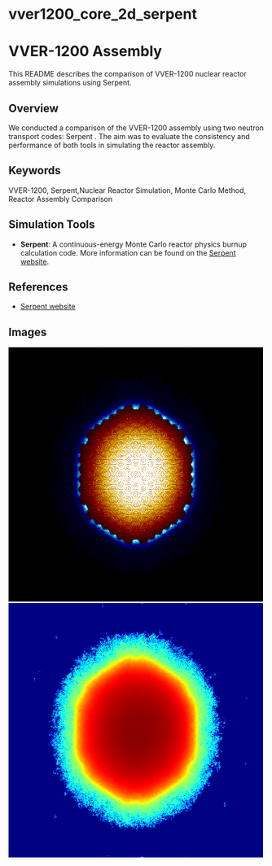 # vver1200_core_2d_serpent
# VVER-1200 Assembly 

This README describes the comparison of VVER-1200 nuclear reactor assembly simulations using Serpent.

## Overview

We conducted a comparison of the VVER-1200 assembly using two neutron transport codes: Serpent . The aim was to evaluate the consistency and performance of both tools in simulating the reactor assembly.
## Keywords

VVER-1200, Serpent,Nuclear Reactor Simulation, Monte Carlo Method, Reactor Assembly Comparison
## Simulation Tools

- **Serpent**: A continuous-energy Monte Carlo reactor physics burnup calculation code. More information can be found on the [Serpent website](http://serpent.vtt.fi/).

## References

- [Serpent website](http://serpent.vtt.fi/)
## Images
![Reactor Geometry](https://github.com/emillon779/vver1200_core_2d_serpent/blob/main/vver_core_2d.png)
![Flux](https://github.com/emillon779/vver1200_core_2d_serpent/blob/main/vver_core_2d_flux.png)
